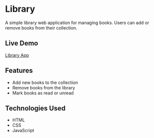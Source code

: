 # Library

A simple library web application for managing books. Users can add or remove books from their collection.

## Live Demo

[Library App](https://oussama5379.github.io/library/)

## Features

- Add new books to the collection
- Remove books from the library
- Mark books as read or unread

## Technologies Used

- HTML
- CSS
- JavaScript

